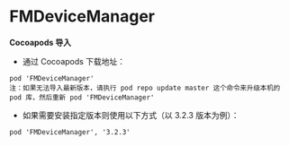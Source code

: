 # FMDeviceManager
**Cocoapods 导入**

- 通过 Cocoapods 下载地址：

```
pod 'FMDeviceManager'
注：如果无法导入最新版本，请执行 pod repo update master 这个命令来升级本机的 pod 库，然后重新 pod 'FMDeviceManager'
```

- 如果需要安装指定版本则使用以下方式（以 3.2.3 版本为例）：

```
pod 'FMDeviceManager', '3.2.3'
```


